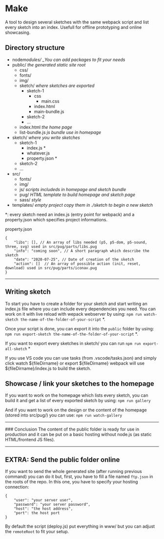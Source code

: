 # Make

A tool to design several sketches with the same webpack script and list every sketch into an index.
Usefull for offline prototyping and online showcasing.

## Directory structure

-   node*modules/ \_You can add packages to fit your needs*
-   public/ _the generated static site root_
    -   css/
    -   fonts/
    -   img/
    -   sketch/ _where sketches are exported_
        -   sketch-1
            -   css
                -   main.css
            -   index.html
            -   main-bundle.js
        -   sketch-2
        -   ...
    -   index.html _the home page_
    -   list-bundle.js _js bundle use in homepage_
-   sketch/ _where you write sketches_
    -   sketch-1
        -   index.js \*
        -   whatever.js
        -   property.json \*
    -   sketch-2
    -   ...
-   src/
    -   fonts/
    -   img/
    -   js/ _scripts includeds in homepage and sketch bundle_
    -   pug/ _HTML template to build homepage and sketch page_
    -   sass/ _style_
-   templates/ _empty project copy them in ./sketch to begin a new sketch_

\*: every sketch need an index.js (entry point for webpack) and a property.json
which specifies project informations.

property.json

```
{
    "libs": [], // An array of libs needed (p5, p5-dom, p5-sound, three, svg) used in src/pug/parts/libs.pug
    "info": "coming soon", // A short paragraph which describe the sketch
    "date": "2020-07-25", // Date of creation of the sketch
    "action": []  // An array of possible action (init, reset, download) used in src/pug/parts/iconav.pug
}
```

---

## Writing sketch

To start you have to create a folder for your sketch and start writing an index.js file where you can include every dependencies you need.
You can work on it with live reload with wepack webserver by using:
`npm run watch-sketch the-name-of-the-folder-of-your-script` \*.

Once your script is done, you can export it into the `public` folder by using:
`npm run export-sketch the-name-of-the-folder-of-your-script` \*.

If you want to export every sketches in sketch/ you can run
`npm run export-all-sketch` \*

If you use VS code you can use tasks (from .vscode/tasks.json) and simply click watch ${fileDirname} or export ${fileDirname} webpack will use \${fileDirname}/index.js to build the sketch.

## Showcase / link your sketches to the homepage

If you want to work on the homepage which lists every sketch, you can build it and get a list of every exported sketch by using:
`npm run gallery`

And if you want to work on the design or the content of the homepage (stored into src/pug/) you can use:
`npm run watch-gallery`

---

### Conclusion
The content of the public folder is ready for use in production and it can be put on a basic hosting without node.js (as static HTML/frontend JS files).

---

## EXTRA: Send the public folder online

If you want to send the whole generated site (after running previous command) you can do it but, first, you have to fill a file named `ftp.json` in the roots of the repo. In this one, you have to specify your hosting connection:

```
{
    "user": "your server user",
    "password": "your server password",
    "host": "the host address",
    "port": the host port
}
```

By default the script (deploy.js) put everything in www/ but you can adjust the `remoteRoot` to fit your setup.
